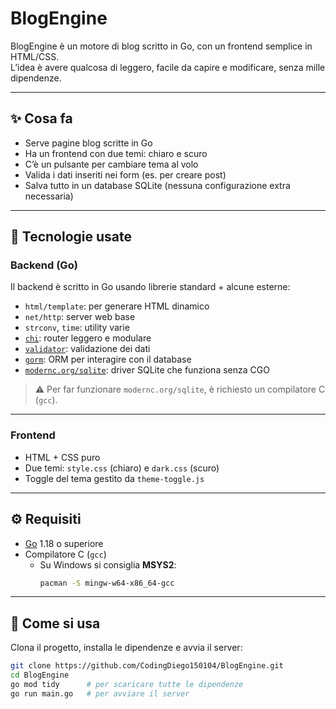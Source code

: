# BlogEngine

BlogEngine è un motore di blog scritto in Go, con un frontend semplice in HTML/CSS.  
L’idea è avere qualcosa di leggero, facile da capire e modificare, senza mille dipendenze.

---

## ✨ Cosa fa

- Serve pagine blog scritte in Go
- Ha un frontend con due temi: chiaro e scuro
- C’è un pulsante per cambiare tema al volo
- Valida i dati inseriti nei form (es. per creare post)
- Salva tutto in un database SQLite (nessuna configurazione extra necessaria)

---

## 🧠 Tecnologie usate

### Backend (Go)

Il backend è scritto in Go usando librerie standard + alcune esterne:

- `html/template`: per generare HTML dinamico
- `net/http`: server web base
- `strconv`, `time`: utility varie
- [`chi`](https://github.com/go-chi/chi): router leggero e modulare
- [`validator`](https://github.com/go-playground/validator): validazione dei dati
- [`gorm`](https://gorm.io/): ORM per interagire con il database
- [`modernc.org/sqlite`](https://pkg.go.dev/modernc.org/sqlite): driver SQLite che funziona senza CGO

> ⚠️ Per far funzionare `modernc.org/sqlite`, è richiesto un compilatore C (`gcc`).

---

### Frontend

- HTML + CSS puro
- Due temi: `style.css` (chiaro) e `dark.css` (scuro)
- Toggle del tema gestito da `theme-toggle.js`

---

## ⚙️ Requisiti

- [Go](https://go.dev/) 1.18 o superiore
- Compilatore C (`gcc`)
  - Su Windows si consiglia **MSYS2**:
    ```bash
    pacman -S mingw-w64-x86_64-gcc
    ```

---

## 🚀 Come si usa

Clona il progetto, installa le dipendenze e avvia il server:

```bash
git clone https://github.com/CodingDiego150104/BlogEngine.git
cd BlogEngine
go mod tidy      # per scaricare tutte le dipendenze
go run main.go   # per avviare il server
